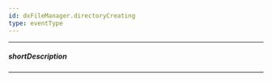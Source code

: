 ```yaml
---
id: dxFileManager.directoryCreating
type: eventType
---
```

---
##### shortDescription
<!-- Description goes here -->

---
<!-- Description goes here -->